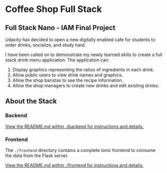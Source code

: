 # Coffee Shop Full Stack

## Full Stack Nano - IAM Final Project

Udacity has decided to open a new digitally enabled cafe for students to order drinks, socialize, and study hard.

I have been called on to demonstrate my newly learned skills to create a full stack drink menu application. The application can:

1) Display graphics representing the ratios of ingredients in each drink.
2) Allow public users to view drink names and graphics.
3) Allow the shop baristas to see the recipe information.
4) Allow the shop managers to create new drinks and edit existing drinks.


## About the Stack


### Backend


[View the README.md within ./backend for instructions and details.](./backend/README.md)

### Frontend

The `./frontend` directory contains a complete Ionic frontend to consume the data from the Flask server.

[View the README.md within ./frontend for instructions and details.](./frontend/README.md)
